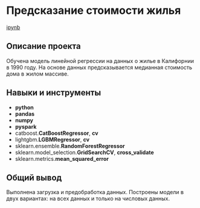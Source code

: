 # Предсказание стоимости жилья

[ipynb](https://github.com/Dimentel/portfolio/tree/main/house_price/house_price.ipynb)

## Описание проекта

Обучена модель линейной регрессии на данных о жилье в Калифорнии в 1990 году. На основе данных предсказывается медианная стоимость дома в жилом массиве.

## Навыки и инструменты

- **python**
- **pandas**
- **numpy**
- **pyspark**
- catboost.**CatBoostRegressor**, **cv**
- lightgbm.**LGBMRegressor**, **cv**
- sklearn.ensemble.**RandomForestRegressor**
- sklearn.model_selection.**GridSearchCV**, **cross_validate**
- sklearn.metrics.**mean_squared_error**

## 

## Общий вывод

Выполнена загрузка и предобработка данных. Построены модели в двух вариантах: на всех данных и только на числовых данных.